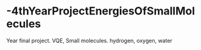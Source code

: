 # -4thYearProjectEnergiesOfSmallMolecules
Year final project. VQE, Small molecules. hydrogen, oxygen, water
